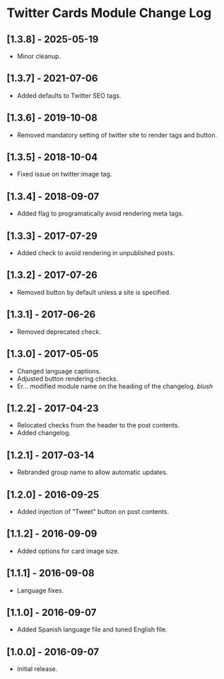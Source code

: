 
# Twitter Cards Module Change Log

## [1.3.8] - 2025-05-19

- Minor cleanup.

## [1.3.7] - 2021-07-06

- Added defaults to Twitter SEO tags.

## [1.3.6] - 2019-10-08

- Removed mandatory setting of twitter site to render tags and button.

## [1.3.5] - 2018-10-04

- Fixed issue on twitter:image tag.

## [1.3.4] - 2018-09-07

- Added flag to programatically avoid rendering meta tags.

## [1.3.3] - 2017-07-29

- Added check to avoid rendering in unpublished posts.

## [1.3.2] - 2017-07-26

- Removed button by default unless a site is specified.

## [1.3.1] - 2017-06-26

- Removed deprecated check.

## [1.3.0] - 2017-05-05

- Changed language captions.
- Adjusted button rendering checks.
- Er... modified module name on the heading of the changelog. *blush*

## [1.2.2] - 2017-04-23

- Relocated checks from the header to the post contents.
- Added changelog.

## [1.2.1] - 2017-03-14

- Rebranded group name to allow automatic updates.

## [1.2.0] - 2016-09-25

- Added injection of "Tweet" button on post contents.

## [1.1.2] - 2016-09-09

- Added options for card image size.

## [1.1.1] - 2016-09-08

- Language fixes.

## [1.1.0] - 2016-09-07

- Added Spanish language file and tuned English file.

## [1.0.0] - 2016-09-07

- Initial release.
